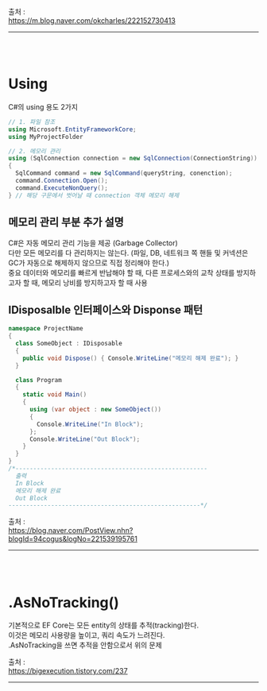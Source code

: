 

출처 : <br/>
https://m.blog.naver.com/okcharles/222152730413 <br/>
<hr/><br/><br/>

# Using
C#의 using 용도 2가지 <br/>
```c#
// 1. 파일 참조
using Microsoft.EntityFrameworkCore;
using MyProjectFolder

// 2. 메모리 관리
using (SqlConnection connection = new SqlConnection(ConnectionString))
{
  SqlCommand command = new SqlCommand(queryString, conenction);
  command.Connection.Open();
  command.ExecuteNonQuery();
} // 해당 구문에서 벗어날 때 connection 객체 메모리 해제
```
## 메모리 관리 부분 추가 설명
C#은 자동 메모리 관리 기능을 제공 (Garbage Collector) <br/>
다만 모든 메모리를 다 관리하지는 않는다. (파일, DB, 네트워크 쪽 핸들 및 커넥션은 GC가 자동으로 해제하지 않으므로 직접 정리해야 한다.) <br/>
중요 데이터와 메모리를 빠르게 반납해야 할 때, 다른 프로세스와의 교착 상태를 방지하고자 할 때, 메모리 낭비를 방지하고자 할 때 사용 <br/>
## IDisposalble 인터페이스와 Disponse 패턴
```c#
namespace ProjectName
{
  class SomeObject : IDisposable
  {
    public void Dispose() { Console.WriteLine("메모리 해제 완료"); }
  }

  class Program
  {
    static void Main()
    {
      using (var object : new SomeObject())
      {
        Console.WriteLine("In Block");
      };
      Console.WriteLine("Out Block");
    }
  }
}
/*------------------------------------------------------
  출력
  In Block
  메모리 해제 완료
  Out Block
------------------------------------------------------*/
```

출처 : <br/>
https://blog.naver.com/PostView.nhn?blogId=94cogus&logNo=221539195761 <br/>
<hr/><br/><br/>

# .AsNoTracking()
기본적으로 EF Core는 모든 entity의 상태를 추적(tracking)한다. <br/>
이것은 메모리 사용량을 높이고, 쿼리 속도가 느려진다. <br/>
.AsNoTracking을 쓰면 추적을 안함으로서 위의 문제 <br/>


출처 : <br/>
https://bigexecution.tistory.com/237 <br/>
<hr/><br/><br/>
